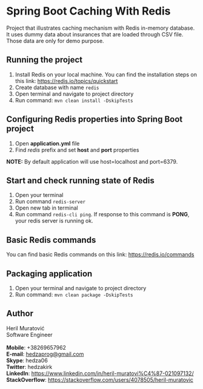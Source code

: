 # Spring Boot Caching With Redis

Project that illustrates caching mechanism with Redis in-memory database. It uses dummy data about insurances
that are loaded through CSV file. Those data are only for demo purpose.


## Running the project

1. Install Redis on your local machine. You can find the installation steps on this link: 
https://redis.io/topics/quickstart
2. Create database with name ``redis``
3. Open terminal and navigate to project directory
4. Run command: ```mvn clean install -DskipTests```


## Configuring Redis properties into Spring Boot project

1. Open **application.yml** file  
2. Find *redis* prefix and set **host** and **port** properties  

**NOTE:** By default application will use host=localhost and port=6379.


## Start and check running state of Redis

1. Open your terminal
2. Run command ```redis-server```
3. Open new tab in terminal
4. Run command ```redis-cli ping```. If response to this command is **PONG**, your redis server is running ok.


## Basic Redis commands

You can find basic Redis commands on this link: https://redis.io/commands


## Packaging application

1. Open your terminal and navigate to project directory
2. Run command: ```mvn clean package -DskipTests``` 

## Author

Heril Muratović  
Software Engineer  
<br>
**Mobile**: +38269657962  
**E-mail**: hedzaprog@gmail.com  
**Skype**: hedza06  
**Twitter**: hedzakirk  
**LinkedIn**: https://www.linkedin.com/in/heril-muratovi%C4%87-021097132/  
**StackOverflow**: https://stackoverflow.com/users/4078505/heril-muratovic